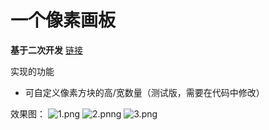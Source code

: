# 一个像素画板

**基于二次开发**
[链接](https://github.com/moonssad/PixelToy)

实现的功能
- 可自定义像素方块的高/宽数量（测试版，需要在代码中修改）

效果图：
![1.png](http://lk.kt-network.cn/i/2024/01/31/65b9fbb7f2e61.png)
![2.pnng](http://lk.kt-network.cn/i/2024/01/31/65b9fbb8878ae.png)
![3.png](http://lk.kt-network.cn/i/2024/01/31/65b9fbb78b101.png)
